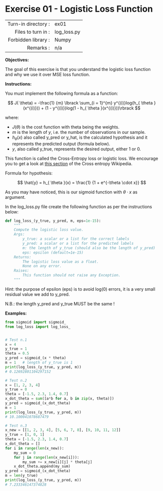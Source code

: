 # Exercise 01 - Logistic Loss Function

|                         |                         |
| -----------------------:| ----------------------- |
|   Turn-in directory :   |  ex01                   |
|   Files to turn in :    |  log_loss.py            |
|   Forbidden library :   |  Numpy                  |
|   Remarks :             |  n/a                    |

**Objectives:**

The goal of this exercise is that you understand the logistic loss function and why we use it over MSE loss function.

**Instructions:**

You must implement the following formula as a function:  

$$
J( \theta) = -\frac{1} {m} \lbrack \sum_{i = 1}^{m} y^{(i)}log(h_{ \theta }(x^{(i)})) + (1 - y^{(i)})log(1 - h_{ \theta }(x^{(i)}))\rbrack
$$

where:  
* $J( \theta)$ is the cost function with theta being the weights.
* $m$ is the length of $y$, i.e. the number of observations in our sample.
* $h_{\theta}(x)$ also called y_pred or y_hat, is the calculated hypothesis and it represents the predicted output (formula below).
* $y$, also called y_true, represents the desired output, either 1 or 0.


This function is called the Cross-Entropy loss or logistic loss.
We encourage you to get a look at [this section](https://en.wikipedia.org/wiki/Cross_entropy#Cross-entropy_error_function_and_logistic_regression) of the Cross entropy Wikipedia.

Formula for hypothesis:

$$
\hat{y} = h_{ \theta }(x) = \frac{1} {1 + e^{-\theta \cdot x}}
$$

As you may have noticed, this is our sigmoid function with $\theta \cdot x$ as argument.


In the log_loss.py file create the following function as per the instructions below: 
```python
def log_loss_(y_true, y_pred, m, eps=1e-15):
    """
    Compute the logistic loss value.
    Args:
        y_true: a scalar or a list for the correct labels
        y_pred: a scalar or a list for the predicted labels
        m: the length of y_true (should also be the length of y_pred)
        eps: epsilon (default=1e-15)
    Returns:
        The logistic loss value as a float.
        None on any error.
    Raises:
        This function should not raise any Exception.
    """
```

Hint: the purpose of epsilon (eps) is to avoid log(0) errors, it is a very small residual value we add to y_pred.

N.B.: the length y_pred and y_true MUST be the same !

**Examples:**
```python
from sigmoid import sigmoid_
from log_loss import log_loss_


# Test n.1
x = 4
y_true = 1
theta = 0.5
y_pred = sigmoid_(x * theta)
m = 1   # length of y_true is 1
print(log_loss_(y_true, y_pred, m))
# 0.12692801104297152

# Test n.2
x = [1, 2, 3, 4]
y_true = 0
theta = [-1.5, 2.3, 1.4, 0.7]
x_dot_theta = sum([a*b for a, b in zip(x, theta)])
y_pred = sigmoid_(x_dot_theta)
m = 1
print(log_loss_(y_true, y_pred, m))
# 10.100041078687479

# Test n.3
x_new = [[1, 2, 3, 4], [5, 6, 7, 8], [9, 10, 11, 12]]
y_true = [1, 0, 1]
theta = [-1.5, 2.3, 1.4, 0.7]
x_dot_theta = []
for i in range(len(x_new)):
    my_sum = 0
    for j in range(len(x_new[i])):
        my_sum += x_new[i][j] * theta[j]
    x_dot_theta.append(my_sum)
y_pred = sigmoid_(x_dot_theta)
m = len(y_true)
print(log_loss_(y_true, y_pred, m))
# 7.233346147374828
```
